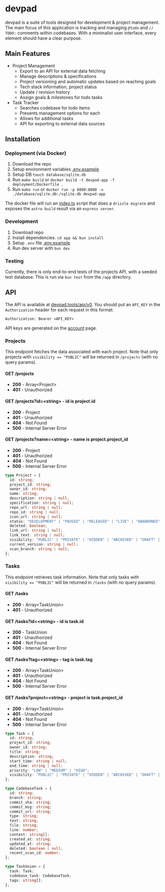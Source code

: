 # devpad
devpad is a suite of tools designed for development & project management. The main focus of this application is tracking and managing `@todo` and `// TODO:` comments within codebases. With a minimalist user interface, every element should have a clear purpose.

## Main Features
- Project Management
    - Export to an API for external data fetching
    - Manage descriptions & specifications
    - Project versioning and automatic updates based on reaching goals
    - Tech stack information, project status
    - Update / revision history
    - Assign goals & milestones for todo tasks
- Task Tracker
    - Searches codebase for todo items
    - Presents management options for each
    - Allows for additional tasks
    - API for exporting to external data sources

## Installation

### Deployment (via Docker)
1. Download the repo
2. Setup environment variables [.env.example](/app/.env.example)
3. Setup DB `touch database/sqlite.db`
3. Run `make build` or `docker build -t devpad-app -f deployment/Dockerfile .`
4. Run `make run` or `docker run -p 8080:8080 -v ./database/sqlite.db:/sqlite.db devpad-app`

The docker file will run an [index.ts](/deployment/index.ts) script that does a `drizzle migrate` and exposes the `astro build` result via an `express server`.

### Development
1. Download repo
2. Install dependencies. `cd app && bun install`
3. Setup `.env` file [.env.example](/app/.env.example)
4. Run dev server with `bun dev`

### Testing
Currently, there is only end-to-end tests of the projects API, with a seeded test database. This is run via `bun test` from the `/app` directory.

## API

The API is available at [devpad.tools/api/v0](https://devpad.tools/api/v0). You should put an `API_KEY` in the `Authorization` header for each request in this format:

```
Authorization: Bearer <API_KEY>
```

API keys are generated on the [account](https://devpad.tools/account) page.

### Projects

This endpoint fetches the data associated with each project. Note that only projects with `visibility == "PUBLIC"` will be returned in `/projects` (with no query params).

#### GET /projects

- **200** - Array&lt;Project&gt;
- **401** - Unauthorized

#### GET /projects?id=&lt;string&gt; - id is project.id

- **200** - Project
- **401** - Unauthorized
- **404** - Not Found
- **500** - Internal Server Error

#### GET /projects?name=&lt;string&gt; - name is project.project_id

- **200** - Project
- **401** - Unauthorized
- **404** - Not Found
- **500** - Internal Server Error

```typescript
type Project = {
  id: string;
  project_id: string;
  owner_id: string;
  name: string;
  description: string | null;
  specification: string | null;
  repo_url: string | null;
  repo_id: string | null;
  icon_url: string | null;
  status: "DEVELOPMENT" | "PAUSED" | "RELEASED" | "LIVE" | "ABANDONED" | "STOPPED";
  deleted: boolean;
  link_url: string | null;
  link_text: string | null;
  visibility: "PUBLIC" | "PRIVATE" | "HIDDEN" | "ARCHIVED" | "DRAFT" | "DELETED";
  current_version: string | null;
  scan_branch: string | null;
};
```

### Tasks

This endpoint retrieves task information. Note that only tasks with `visibility == "PUBLIC"` will be returned in `/tasks` (with no query params).

#### GET /tasks

- **200** - Array&lt;TaskUnion&gt;
- **401** - Unauthorized

#### GET /tasks?id=&lt;string&gt; - id is task.id

- **200** - TaskUnion
- **401** - Unauthorized
- **404** - Not Found
- **500** - Internal Server Error

#### GET /tasks?tag=&lt;string&gt; - tag is task.tag

- **200** - Array&lt;TaskUnion&gt;
- **401** - Unauthorized
- **404** - Not Found
- **500** - Internal Server Error

#### GET /tasks?project=&lt;string&gt; - project is task.project_id

- **200** - Array&lt;TaskUnion&gt;
- **401** - Unauthorized
- **404** - Not Found
- **500** - Internal Server Error

```typescript
type Task = {
  id: string;
  project_id: string;
  owner_id: string;
  title: string;
  description: string;
  start_time: string | null;
  end_time: string | null;
  priority: "LOW" | "MEDIUM" | "HIGH";
  visibility: "PUBLIC" | "PRIVATE" | "HIDDEN" | "ARCHIVED" | "DRAFT" | "DELETED";
};

type CodebaseTask = {
  id: string;
  branch: string;
  commit_sha: string;
  commit_msg: string;
  commit_url: string;
  type: string;
  text: string;
  file: string;
  line: number;
  context: string[];
  created_at: string;
  updated_at: string;
  deleted: boolean | null;
  recent_scan_id: number;
};

type TaskUnion = {
  task: Task;
  codebase_task: CodebaseTask;
  tags: string[];
};
```
